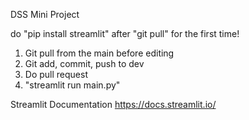 DSS Mini Project

do "pip install streamlit" after "git pull" for the first time!

1. Git pull from the main before editing
2. Git add, commit, push to dev
3. Do pull request
4. "streamlit run main.py"

Streamlit Documentation
https://docs.streamlit.io/
